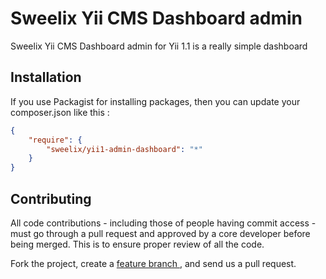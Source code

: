 Sweelix Yii CMS Dashboard admin
===============================

Sweelix Yii CMS Dashboard admin for Yii 1.1 is a really simple dashboard

Installation
------------

If you use Packagist for installing packages, then you can update your composer.json like this :

``` json
{
	"require": {
		"sweelix/yii1-admin-dashboard": "*"
	}
}
```


Contributing
------------

All code contributions - including those of people having commit access -
must go through a pull request and approved by a core developer before being
merged. This is to ensure proper review of all the code.

Fork the project, create a [feature branch ](http://nvie.com/posts/a-successful-git-branching-model/), and send us a pull request.

